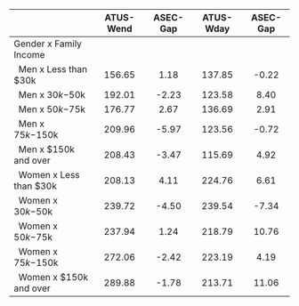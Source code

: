 
|                      |    ATUS-Wend |     ASEC-Gap |    ATUS-Wday |     ASEC-Gap |
| -------------------- | :----------: | :----------: | :----------: | :----------: |
| Gender x Family Income |              |              |              |              |
| &nbsp;&nbsp;Men x Less than $30k |       156.65 |         1.18 |       137.85 |        -0.22 |
| &nbsp;&nbsp;Men x $30k-$50k |       192.01 |        -2.23 |       123.58 |         8.40 |
| &nbsp;&nbsp;Men x $50k-$75k |       176.77 |         2.67 |       136.69 |         2.91 |
| &nbsp;&nbsp;Men x $75k-$150k |       209.96 |        -5.97 |       123.56 |        -0.72 |
| &nbsp;&nbsp;Men x $150k and over |       208.43 |        -3.47 |       115.69 |         4.92 |
| &nbsp;&nbsp;Women x Less than $30k |       208.13 |         4.11 |       224.76 |         6.61 |
| &nbsp;&nbsp;Women x $30k-$50k |       239.72 |        -4.50 |       239.54 |        -7.34 |
| &nbsp;&nbsp;Women x $50k-$75k |       237.94 |         1.24 |       218.79 |        10.76 |
| &nbsp;&nbsp;Women x $75k-$150k |       272.06 |        -2.42 |       223.19 |         4.19 |
| &nbsp;&nbsp;Women x $150k and over |       289.88 |        -1.78 |       213.71 |        11.06 |


